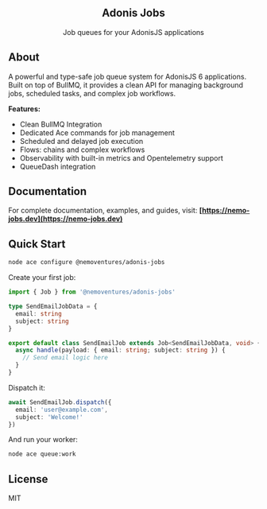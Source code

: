<div align="center">
  <h2><b>Adonis Jobs</b></h2>
  <p>Job queues for your AdonisJS applications</p>
</div>

## About

A powerful and type-safe job queue system for AdonisJS 6 applications. Built on top of BullMQ, it provides a clean API for managing background jobs, scheduled tasks, and complex job workflows.

**Features:**
- Clean BullMQ Integration
- Dedicated Ace commands for job management
- Scheduled and delayed job execution
- Flows: chains and complex workflows
- Observability with built-in metrics and Opentelemetry support
- QueueDash integration

## Documentation

For complete documentation, examples, and guides, visit: **[https://nemo-jobs.dev](https://nemo-jobs.dev)**

## Quick Start

```bash
node ace configure @nemoventures/adonis-jobs
```

Create your first job:

```typescript
import { Job } from '@nemoventures/adonis-jobs'

type SendEmailJobData = {
  email: string
  subject: string
}

export default class SendEmailJob extends Job<SendEmailJobData, void> {
  async handle(payload: { email: string; subject: string }) {
    // Send email logic here
  }
}
```

Dispatch it:

```typescript
await SendEmailJob.dispatch({ 
  email: 'user@example.com', 
  subject: 'Welcome!' 
})
```

And run your worker:

```bash
node ace queue:work
```

## License

MIT

